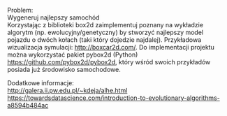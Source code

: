 Problem:\
Wygeneruj najlepszy samochód\
Korzystając z biblioteki box2d zaimplementuj poznany na wykładzie algorytm (np. ewolucyjny/genetyczny) by stworzyć najlepszy model pojazdu o dwóch kołach (taki który dojedzie najdalej). Przykładowa wizualizacja symulacji: http://boxcar2d.com/. Do implementacji projektu można wykorzystać pakiet pybox2d (Python) https://github.com/pybox2d/pybox2d, który wśród swoich przykładów posiada już środowisko samochodowe.

Dodatkowe informacje:\
http://galera.ii.pw.edu.pl/~kdeja/alhe.html
https://towardsdatascience.com/introduction-to-evolutionary-algorithms-a8594b484ac
